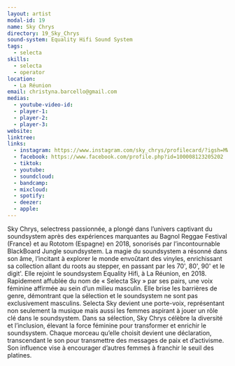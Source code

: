 ```yaml
---
layout: artist
modal-id: 19
name: Sky Chrys
directory: 19_Sky_Chrys
sound-system: Equality Hifi Sound System
tags: 
  - selecta
skills: 
  - selecta
  - operator
location:
  - La Réunion
email: christyna.barcello@gmail.com
medias:
  - youtube-video-id: 
  - player-1: 
  - player-2: 
  - player-3: 
website: 
linktree: 
links:
  - instagram: https://www.instagram.com/sky_chrys/profilecard/?igsh=MWd0eDFpcG9kdWlsYQ==
  - facebook: https://www.facebook.com/profile.php?id=100008123205202
  - tiktok: 
  - youtube: 
  - soundcloud: 
  - bandcamp: 
  - mixcloud: 
  - spotify: 
  - deezer: 
  - apple: 
---
```


Sky Chrys, selectress passionnée, a plongé dans l’univers captivant du soundsystem après des expériences marquantes au Bagnol Reggae Festival (France) et au Rototom (Espagne) en 2018, sonorisés par l’incontournable BlackBoard Jungle soundsystem. La magie du soundsystem a résonné dans son âme, l’incitant à explorer le monde envoûtant des vinyles, enrichissant sa collection allant du roots au stepper, en passant par les 70', 80', 90' et le digit'. Elle rejoint le soundsystem Equality Hifi, à La Réunion, en 2018. Rapidement affublée du nom de « Selecta Sky » par ses pairs, une voix féminine affirmée au sein d’un milieu masculin. Elle brise les barrières de genre, démontrant que la sélection et le soundsystem ne sont pas exclusivement masculins. Selecta Sky devient une porte-voix, représentant non seulement la musique mais aussi les femmes aspirant à jouer un rôle clé dans le soundsystem. Dans sa sélection, Sky Chrys célèbre la diversité et l’inclusion, élevant la force féminine pour transformer et enrichir le soundsystem. Chaque morceau qu’elle choisit devient une déclaration, transcendant le son pour transmettre des messages de paix et d’activisme. Son influence vise à encourager d’autres femmes à franchir le seuil des platines.
